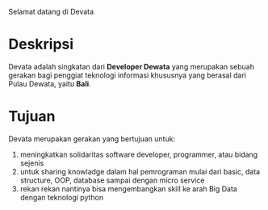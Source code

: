 Selamat datang di Devata

# Deskripsi
Devata adalah singkatan dari **Developer Dewata** yang merupakan sebuah gerakan
bagi penggiat teknologi informasi khususnya yang berasal dari Pulau Dewata, yaitu **Bali**.

# Tujuan
Devata merupakan gerakan yang bertujuan untuk:
1. meningkatkan solidaritas software developer, programmer, atau bidang sejenis
2. untuk sharing knowladge dalam hal pemrograman mulai dari basic, data structure, OOP, database sampai dengan micro service
3. rekan rekan nantinya bisa mengembangkan skill ke arah Big Data dengan teknologi python
